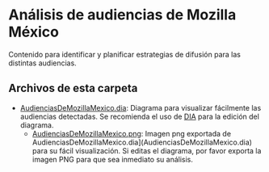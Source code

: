 # Análisis de audiencias de Mozilla México

Contenido para identificar y planificar estrategias de difusión para las distintas audiencias.

## Archivos de esta carpeta

* [AudienciasDeMozillaMexico.dia](AudienciasDeMozillaMexico.dia): Diagrama para visualizar fácilmente las audiencias detectadas. Se recomienda el uso de [DIA](http://dia-installer.de/) para la edición del diagrama.
  * [AudienciasDeMozillaMexico.png](AudienciasDeMozillaMexico.png): Imagen png exportada de AudienciasDeMozillaMexico.dia](AudienciasDeMozillaMexico.dia) para su fácil visualización. Si editas el diagrama, por favor exporta la imagen PNG para que sea inmediato su análisis.
